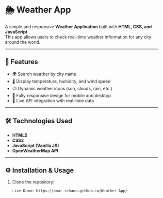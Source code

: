 # 🌦 Weather App

A simple and responsive **Weather Application** built with **HTML, CSS, and JavaScript**.  
This app allows users to check real-time weather information for any city around the world.

---

## 🚀 Features
- 🌍 Search weather by city name
- 🌡 Display temperature, humidity, and wind speed
- ⛅ Dynamic weather icons (sun, clouds, rain, etc.)
- 📱 Fully responsive design for mobile and desktop
- 🔄 Live API integration with real-time data

---

## 🛠️ Technologies Used
- **HTML5**
- **CSS3**
- **JavaScript (Vanilla JS)**
- **OpenWeatherMap API**


---

## ⚙️ Installation & Usage
1. Clone the repository:
   ```bash
   Live Demo: https://omar-rehann.github.io/Weather-App/

